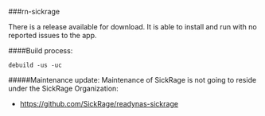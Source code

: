 ###rn-sickrage


There is a release available for download. It is able to install and run with no reported issues to the app.




####Build process:

`debuild -us -uc`


#####Maintenance update:
Maintenance of SickRage is not going to reside under the SickRage Organization:
* https://github.com/SickRage/readynas-sickrage

